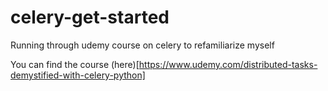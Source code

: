 # celery-get-started
Running through udemy course on celery to refamiliarize myself

You can find the course (here)[https://www.udemy.com/distributed-tasks-demystified-with-celery-python]
